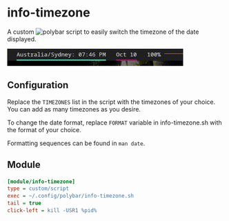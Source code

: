 # info-timezone
A custom ![polybar](https://github.com/polybar/polybar) script to easily switch the timezone of the date displayed.

![tz](tz.gif)


## Configuration

Replace the `TIMEZONES` list in the script with the timezones of your choice. You can add as many timezones as you desire.

To change the date format, replace `FORMAT` variable in info-timezone.sh with the format of your choice.

Formatting sequences can be found in `man date`.

## Module

```ini
[module/info-timezone]
type = custom/script
exec = ~/.config/polybar/info-timezone.sh
tail = true
click-left = kill -USR1 %pid%
```

